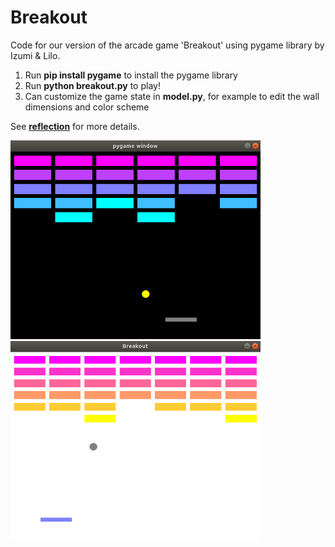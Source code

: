 # Breakout
Code for our version of the arcade game 'Breakout' using pygame library by Izumi & Lilo.  

1. Run **pip install pygame** to install the pygame library
2. Run **python breakout.py** to play!
3. Can customize the game state in **model.py**, for example to edit the wall dimensions and color scheme

See **[reflection](reflection.md)** for more details.

<img src="images/image2.png" width="400"> <img src="images/image4.png" width="400">
